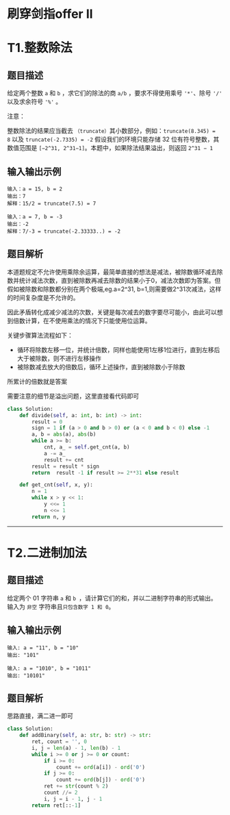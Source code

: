 # 刷穿剑指offer II 
# T1.整数除法
## 题目描述

给定两个整数 `a` 和 `b` ，求它们的除法的商 `a/b` ，要求不得使用乘号 `'*'`、除号 `'/'` 以及求余符号 `'%'` 。

注意：

整数除法的结果应当截去 `（truncate）`其小数部分，例如：`truncate(8.345) = 8` 以及 `truncate(-2.7335) = -2`
假设我们的环境只能存储 32 位有符号整数，其数值范围是 `[−2^31, 2^31−1]`。本题中，如果除法结果溢出，则返回 `2^31 − 1`

## 输入输出示例
    输入：a = 15, b = 2
    输出：7
    解释：15/2 = truncate(7.5) = 7

    输入：a = 7, b = -3
    输出：-2
    解释：7/-3 = truncate(-2.33333..) = -2

## 题目解析
本道题规定不允许使用乘除余运算，最简单直接的想法是减法，被除数循环减去除数并统计减法次数，直到被除数再减去除数的结果小于0，减法次数即为答案。但假如被除数和除数都分别在两个极端,eg.a=2^31, b=1,则需要做2^31次减法，这样的时间复杂度是不允许的。

因此矛盾转化成减少减法的次数，关键是每次减去的数字要尽可能小，由此可以想到倍数计算，在不使用乘法的情况下只能使用位运算。

关键步骤算法流程如下：

* 循环将除数左移一位，并统计倍数，同样也能使用1左移1位进行，直到左移后大于被除数，则不进行左移操作
* 被除数减去放大的倍数后，循环上述操作，直到被除数小于除数

所累计的倍数就是答案

需要注意的细节是溢出问题，这里直接看代码即可

```python
class Solution:
    def divide(self, a: int, b: int) -> int:
        result = 0
        sign = 1 if (a > 0 and b > 0) or (a < 0 and b < 0) else -1
        a, b = abs(a), abs(b)
        while a >= b:
            cnt, a_ = self.get_cnt(a, b)
            a -= a_
            result += cnt
        result = result * sign
        return  result -1 if result >= 2**31 else result

    def get_cnt(self, x, y):
        n = 1
        while x > y << 1:
            y <<= 1
            n <<= 1
        return n, y
```
---
# T2.二进制加法
## 题目描述

给定两个 01 字符串 `a` 和 `b `，请计算它们的和，并以二进制字符串的形式输出。
输入为 `非空` 字符串且`只包含数字 1 和 0`。


## 输入输出示例
    输入: a = "11", b = "10"
    输出: "101"

    输入: a = "1010", b = "1011"
    输出: "10101"

## 题目解析
思路直接，满二进一即可
```python
class Solution:
    def addBinary(self, a: str, b: str) -> str:
        ret, count = '', 0
        i, j = len(a) - 1, len(b) - 1
        while i >= 0 or j >= 0 or count:
            if i >= 0:
                count += ord(a[i]) - ord('0')
            if j >= 0:
                count += ord(b[j]) - ord('0')
            ret += str(count % 2)
            count //= 2
            i, j = i - 1, j - 1
        return ret[::-1]

```